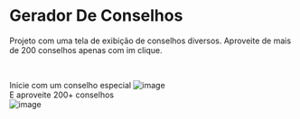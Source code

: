 # Gerador De Conselhos

Projeto com uma tela de exibição de conselhos diversos. Aproveite de mais de 200 conselhos apenas com im clique.

<br>

Inicie com um conselho especial
![image](https://github.com/evematos/Gerador-de-Conselhos/assets/121374911/ca751d31-accd-47a1-8365-13d740c205a0)
<br>
E aproveite 200+ conselhos
<br>
![image](https://github.com/evematos/Gerador-de-Conselhos/assets/121374911/cecfea8b-9933-4cc3-81cb-209d0652d3c9)

